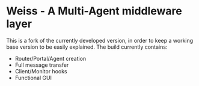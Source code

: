 # Weiss - A Multi-Agent middleware layer
This is a fork of the currently developed version, in order to keep a working base version to be easily explained.
The build currently contains:
- Router/Portal/Agent creation
- Full message transfer
- Client/Monitor hooks
- Functional GUI
